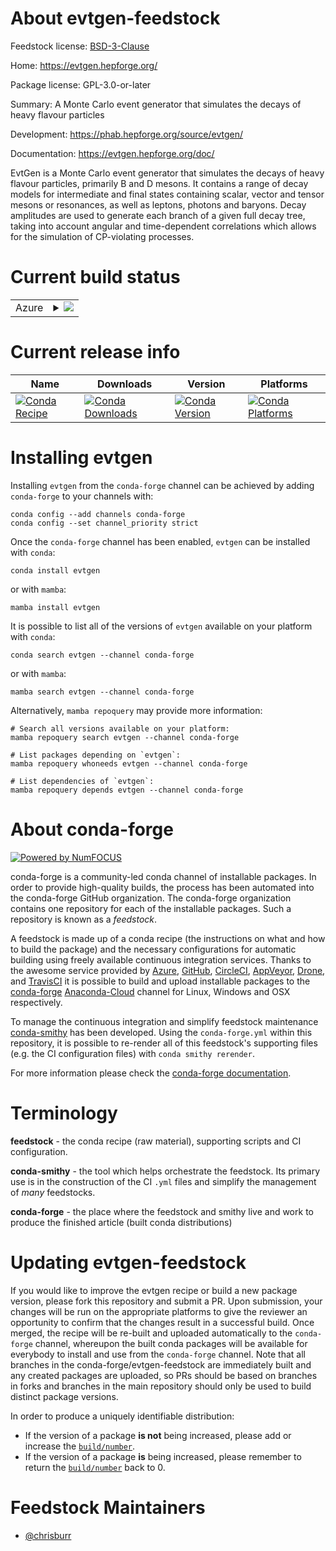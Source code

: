 About evtgen-feedstock
======================

Feedstock license: [BSD-3-Clause](https://github.com/conda-forge/evtgen-feedstock/blob/main/LICENSE.txt)

Home: https://evtgen.hepforge.org/

Package license: GPL-3.0-or-later

Summary: A Monte Carlo event generator that simulates the decays of heavy flavour particles

Development: https://phab.hepforge.org/source/evtgen/

Documentation: https://evtgen.hepforge.org/doc/

EvtGen is a Monte Carlo event generator that simulates the decays of heavy
flavour particles, primarily B and D mesons. It contains a range of decay
models for intermediate and final states containing scalar, vector and
tensor mesons or resonances, as well as leptons, photons and baryons. Decay
amplitudes are used to generate each branch of a given full decay tree,
taking into account angular and time-dependent correlations which allows
for the simulation of CP-violating processes.


Current build status
====================


<table>
    
  <tr>
    <td>Azure</td>
    <td>
      <details>
        <summary>
          <a href="https://dev.azure.com/conda-forge/feedstock-builds/_build/latest?definitionId=10163&branchName=main">
            <img src="https://dev.azure.com/conda-forge/feedstock-builds/_apis/build/status/evtgen-feedstock?branchName=main">
          </a>
        </summary>
        <table>
          <thead><tr><th>Variant</th><th>Status</th></tr></thead>
          <tbody><tr>
              <td>linux_64</td>
              <td>
                <a href="https://dev.azure.com/conda-forge/feedstock-builds/_build/latest?definitionId=10163&branchName=main">
                  <img src="https://dev.azure.com/conda-forge/feedstock-builds/_apis/build/status/evtgen-feedstock?branchName=main&jobName=linux&configuration=linux%20linux_64_" alt="variant">
                </a>
              </td>
            </tr><tr>
              <td>osx_64</td>
              <td>
                <a href="https://dev.azure.com/conda-forge/feedstock-builds/_build/latest?definitionId=10163&branchName=main">
                  <img src="https://dev.azure.com/conda-forge/feedstock-builds/_apis/build/status/evtgen-feedstock?branchName=main&jobName=osx&configuration=osx%20osx_64_" alt="variant">
                </a>
              </td>
            </tr>
          </tbody>
        </table>
      </details>
    </td>
  </tr>
</table>

Current release info
====================

| Name | Downloads | Version | Platforms |
| --- | --- | --- | --- |
| [![Conda Recipe](https://img.shields.io/badge/recipe-evtgen-green.svg)](https://anaconda.org/conda-forge/evtgen) | [![Conda Downloads](https://img.shields.io/conda/dn/conda-forge/evtgen.svg)](https://anaconda.org/conda-forge/evtgen) | [![Conda Version](https://img.shields.io/conda/vn/conda-forge/evtgen.svg)](https://anaconda.org/conda-forge/evtgen) | [![Conda Platforms](https://img.shields.io/conda/pn/conda-forge/evtgen.svg)](https://anaconda.org/conda-forge/evtgen) |

Installing evtgen
=================

Installing `evtgen` from the `conda-forge` channel can be achieved by adding `conda-forge` to your channels with:

```
conda config --add channels conda-forge
conda config --set channel_priority strict
```

Once the `conda-forge` channel has been enabled, `evtgen` can be installed with `conda`:

```
conda install evtgen
```

or with `mamba`:

```
mamba install evtgen
```

It is possible to list all of the versions of `evtgen` available on your platform with `conda`:

```
conda search evtgen --channel conda-forge
```

or with `mamba`:

```
mamba search evtgen --channel conda-forge
```

Alternatively, `mamba repoquery` may provide more information:

```
# Search all versions available on your platform:
mamba repoquery search evtgen --channel conda-forge

# List packages depending on `evtgen`:
mamba repoquery whoneeds evtgen --channel conda-forge

# List dependencies of `evtgen`:
mamba repoquery depends evtgen --channel conda-forge
```


About conda-forge
=================

[![Powered by
NumFOCUS](https://img.shields.io/badge/powered%20by-NumFOCUS-orange.svg?style=flat&colorA=E1523D&colorB=007D8A)](https://numfocus.org)

conda-forge is a community-led conda channel of installable packages.
In order to provide high-quality builds, the process has been automated into the
conda-forge GitHub organization. The conda-forge organization contains one repository
for each of the installable packages. Such a repository is known as a *feedstock*.

A feedstock is made up of a conda recipe (the instructions on what and how to build
the package) and the necessary configurations for automatic building using freely
available continuous integration services. Thanks to the awesome service provided by
[Azure](https://azure.microsoft.com/en-us/services/devops/), [GitHub](https://github.com/),
[CircleCI](https://circleci.com/), [AppVeyor](https://www.appveyor.com/),
[Drone](https://cloud.drone.io/welcome), and [TravisCI](https://travis-ci.com/)
it is possible to build and upload installable packages to the
[conda-forge](https://anaconda.org/conda-forge) [Anaconda-Cloud](https://anaconda.org/)
channel for Linux, Windows and OSX respectively.

To manage the continuous integration and simplify feedstock maintenance
[conda-smithy](https://github.com/conda-forge/conda-smithy) has been developed.
Using the ``conda-forge.yml`` within this repository, it is possible to re-render all of
this feedstock's supporting files (e.g. the CI configuration files) with ``conda smithy rerender``.

For more information please check the [conda-forge documentation](https://conda-forge.org/docs/).

Terminology
===========

**feedstock** - the conda recipe (raw material), supporting scripts and CI configuration.

**conda-smithy** - the tool which helps orchestrate the feedstock.
                   Its primary use is in the construction of the CI ``.yml`` files
                   and simplify the management of *many* feedstocks.

**conda-forge** - the place where the feedstock and smithy live and work to
                  produce the finished article (built conda distributions)


Updating evtgen-feedstock
=========================

If you would like to improve the evtgen recipe or build a new
package version, please fork this repository and submit a PR. Upon submission,
your changes will be run on the appropriate platforms to give the reviewer an
opportunity to confirm that the changes result in a successful build. Once
merged, the recipe will be re-built and uploaded automatically to the
`conda-forge` channel, whereupon the built conda packages will be available for
everybody to install and use from the `conda-forge` channel.
Note that all branches in the conda-forge/evtgen-feedstock are
immediately built and any created packages are uploaded, so PRs should be based
on branches in forks and branches in the main repository should only be used to
build distinct package versions.

In order to produce a uniquely identifiable distribution:
 * If the version of a package **is not** being increased, please add or increase
   the [``build/number``](https://docs.conda.io/projects/conda-build/en/latest/resources/define-metadata.html#build-number-and-string).
 * If the version of a package **is** being increased, please remember to return
   the [``build/number``](https://docs.conda.io/projects/conda-build/en/latest/resources/define-metadata.html#build-number-and-string)
   back to 0.

Feedstock Maintainers
=====================

* [@chrisburr](https://github.com/chrisburr/)

